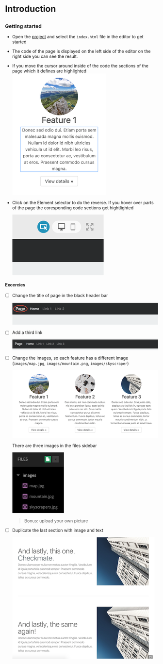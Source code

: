 # Introduction

## 

### Getting started

- Open the [project](https://thimble.mozilla.org/en/projects/291425/remix) and select the `index.html` file in the editor to get started
- The code of the page is displayed on the left side of the editor on the right side you can see the result.
- If you move the cursor around inside of the code the sections of the page which it defines are highlighted
  ![](assets/hightlight-element.png)


- Click on the Element selector to do the reverse. If you hover over parts of the page the coresponding code sections get hightlighted 

  ![](assets/page-selector.png)


#### Excercies

- [ ] Change the title of page in the black header bar

  ![](assets/title-activity.png)

- [ ] Add a third link

  ![](assets/third-link-activity.png)

- [ ] Change the images, so each feature has a different image (`images/map.jpg`, `images/mountain.png`, `images/skyscraper`)

  ![](assets/images-activity.png)

  There are three images in the files sidebar 

  ![](assets/file-explorer.png)


  > Bonus: upload your own picture
   
- [ ] Duplicate the last section with image and text
  
  ![](assets/duplicate-activity.png)
